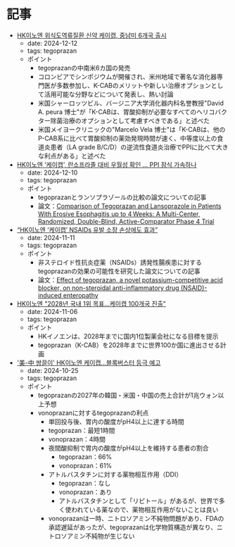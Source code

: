 # 記事

- [HK이노엔 위식도역류질환 신약 케이캡, 중남미 6개국 출시](https://www.inno-n.com/pr/news/view/1/1006)
  - date: 2024-12-12
  - tags: tegoprazan
  - ポイント
    - tegoprazanの中南米6カ国の発売
    - コロンビアでシンポジウムが開催され、米州地域で著名な消化器専門医が多数参加し、K-CABのメリットや新しい治療オプションとして活用可能な分野などについて発表し、熱い討論
    - 米国シャーロッツビル、バージニア大学消化器内科名誉教授"David A. peura 博士"が「K-CABは、胃酸抑制が必要なすべてのヘリコバクター除菌治療のオプションとして考慮すべきである」と述べた
    - 米国メイヨークリニックの"Marcelo Vela 博士"は「K-CABは、他のP-CAB系に比べて胃酸抑制の薬効発現時間が速く、中等度以上の食道炎患者（LA grade B/C/D）の逆流性食道炎治療でPPIに比べて大きな利点がある」と述べた
- [HK이노엔 ‘케이캡’, 란소프라졸 대비 우월성 확인 … PPI 잠식 가속하나](https://m.healthcaren.com/news/news_article_yong.jsp?mn_idx=539339#google_vignette)
  - date: 2024-12-10
  - tags: tegoprazan
  - ポイント
    - tegoprazanとランソプラゾールの比較の論文についての記事
    - 論文：[Comparison of Tegoprazan and Lansoprazole in Patients With Erosive Esophagitis up to 4 Weeks: A Multi-Center, Randomized, Double-Blind, Active-Comparator Phase 4 Trial](https://onlinelibrary.wiley.com/doi/10.1111/nmo.14969)
- [“HK이노엔 ‘케이캡’ NSAIDs 유발 소장 손상에도 효과”](https://www.hkn24.com/news/articleView.html?idxno=341143)
  - date: 2024-11-11
  - tags: tegoprazan
  - ポイント
    - 非ステロイド性抗炎症薬（NSAIDs）誘発性腸疾患に対するtegoprazanの効果の可能性を研究した論文についての記事
    - 論文：[Effect of tegoprazan, a novel potassium-competitive acid blocker, on non-steroidal anti-inflammatory drug (NSAID)-induced enteropathy](https://www.nature.com/articles/s41598-024-78581-2)
- [HK이노엔 "2028년 국내 1위 목표...케이캡 100개국 진출"](https://www.dailypharm.com/Users/News/NewsView.html?ID=317096)
  - date: 2024-11-06
  - tags: tegoprazan
  - ポイント
    - HKイノエンは、2028年までに国内1位製薬会社になる目標を提示
    - tegoprazan（K-CAB）を2028年までに世界100か国に進出させる計画
- ['美-中 쌍끌이' HK이노엔 케이캡…블록버스터 등극 예고](https://m.edaily.co.kr/News/Read?newsId=01082406639056528&mediaCodeNo=257)
  - date: 2024-10-25
  - tags: tegoprazan
  - ポイント
    - tegoprazanの2027年の韓国・米国・中国の売上合計が1兆ウォン以上予想
    - vonoprazanに対するtegoprazanの利点
       - 単回投与後、胃内の酸度がpH4以上に達する時間
       - tegoprazan：最短1時間
        - vonoprazan：4時間
      - 夜間酸抑制で胃内の酸度がpH4以上を維持する患者の割合
        - tegoprazan：66%
        - vonoprazan：61%
      - アトルバスタチンに対する薬物相互作用（DDI）
        - tegoprazan：なし
        - vonoprazan：あり
        - アトルバスタチンとして「リピトール」があるが、世界で多く使われている薬なので、薬物相互作用がないことは良い
      - vonoprazanは一時、ニトロソアミン不純物問題があり、FDAの承認遅延があったが、tegoprazanは化学物質構造が異なり、ニトロソアミン不純物が生じない
